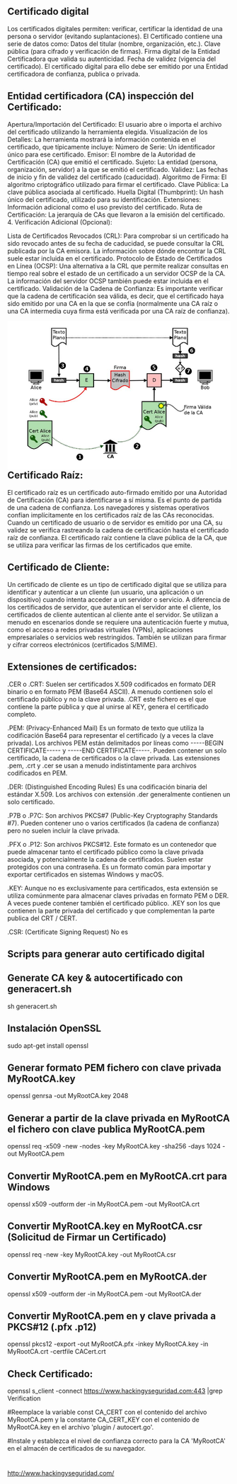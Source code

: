 ## Certificado digital 

Los certificados digitales permiten: verificar, certificar la identidad de una persona o servidor (evitando suplantaciones). El Certificado contiene una serie de datos como: Datos del titular (nombre, organización, etc.). Clave pública (para cifrado y verificación de firmas). Firma digital de la Entidad Certificadora que valida su autenticidad. Fecha de validez (vigencia del certificado). El certificado digital para ello debe ser emitido por una Entidad certificadora de confianza, publica o privada.

## Entidad certificadora (CA) inspección del Certificado:

Apertura/Importación del Certificado: El usuario abre o importa el archivo del certificado utilizando la herramienta elegida.
Visualización de los Detalles: La herramienta mostrará la información contenida en el certificado, que típicamente incluye:
Número de Serie: Un identificador único para ese certificado.
Emisor: El nombre de la Autoridad de Certificación (CA) que emitió el certificado.
Sujeto: La entidad (persona, organización, servidor) a la que se emitió el certificado.
Validez: Las fechas de inicio y fin de validez del certificado (caducidad).
Algoritmo de Firma: El algoritmo criptográfico utilizado para firmar el certificado.
Clave Pública: La clave pública asociada al certificado.
Huella Digital (Thumbprint): Un hash único del certificado, utilizado para su identificación.
Extensiones: Información adicional como el uso previsto del certificado.
Ruta de Certificación: La jerarquía de CAs que llevaron a la emisión del certificado.
4. Verificación Adicional (Opcional):

Lista de Certificados Revocados (CRL): Para comprobar si un certificado ha sido revocado antes de su fecha de caducidad, se puede consultar la CRL publicada por la CA emisora. La información sobre dónde encontrar la CRL suele estar incluida en el certificado.
Protocolo de Estado de Certificados en Línea (OCSP): Una alternativa a la CRL que permite realizar consultas en tiempo real sobre el estado de un certificado a un servidor OCSP de la CA. La información del servidor OCSP también puede estar incluida en el certificado.
Validación de la Cadena de Confianza: Es importante verificar que la cadena de certificación sea válida, es decir, que el certificado haya sido emitido por una CA en la que se confía (normalmente una CA raíz o una CA intermedia cuya firma está verificada por una CA raíz de confianza).

<img style="float:left" alt="Entidad Certificadora" src="https://github.com/hackingyseguridad/certificado/blob/master/ca.jpg">

## Certificado Raíz:

El certificado raíz es un certificado auto-firmado emitido por una Autoridad de Certificación (CA) para identificarse a sí misma. Es el punto de partida de una cadena de confianza. Los navegadores y sistemas operativos confían implícitamente en los certificados raíz de las CAs reconocidas. Cuando un certificado de usuario o de servidor es emitido por una CA, su validez se verifica rastreando la cadena de certificación hasta el certificado raíz de confianza. El certificado raíz contiene la clave pública de la CA, que se utiliza para verificar las firmas de los certificados que emite.

## Certificado de Cliente:

Un certificado de cliente es un tipo de certificado digital que se utiliza para identificar y autenticar a un cliente (un usuario, una aplicación o un dispositivo) cuando intenta acceder a un servidor o servicio. A diferencia de los certificados de servidor, que autentican el servidor ante el cliente, los certificados de cliente autentican al cliente ante el servidor. Se utilizan a menudo en escenarios donde se requiere una autenticación fuerte y mutua, como el acceso a redes privadas virtuales (VPNs), aplicaciones empresariales o servicios web restringidos. También se utilizan para firmar y cifrar correos electrónicos (certificados S/MIME).

## Extensiones de certificados:

.CER o .CRT: Suelen ser certificados X.509 codificados en formato DER binario o en formato PEM (Base64 ASCII). A menudo contienen solo el certificado público y no la clave privada.
.CRT este fichero es el que contiene la parte pública y que al unirse al KEY, genera el certificado completo.

.PEM: (Privacy-Enhanced Mail) Es un formato de texto que utiliza la codificación Base64 para representar el certificado (y a veces la clave privada). Los archivos PEM están delimitados por líneas como -----BEGIN CERTIFICATE----- y -----END CERTIFICATE-----. Pueden contener un solo certificado, la cadena de certificados o la clave privada. Las extensiones .pem, .crt y .cer se usan a menudo indistintamente para archivos codificados en PEM.

.DER: (Distinguished Encoding Rules) Es una codificación binaria del estándar X.509. Los archivos con extensión .der generalmente contienen un solo certificado.

.P7B o .P7C: Son archivos PKCS#7 (Public-Key Cryptography Standards #7). Pueden contener uno o varios certificados (la cadena de confianza) pero no suelen incluir la clave privada.

.PFX o .P12: Son archivos PKCS#12. Este formato es un contenedor que puede almacenar tanto el certificado público como la clave privada asociada, y potencialmente la cadena de certificados. Suelen estar protegidos con una contraseña. Es un formato común para importar y exportar certificados en sistemas Windows y macOS.

.KEY: Aunque no es exclusivamente para certificados, esta extensión se utiliza comúnmente para almacenar claves privadas en formato PEM o DER. A veces puede contener también el certificado público.
.KEY son los que contienen la parte privada del certificado y que complementan la parte publica del CRT / CERT.

.CSR: (Certificate Signing Request) No es 

## Scripts para generar auto certificado digital 

## Generate CA key & autocertificado con generacert.sh

sh generacert.sh

## Instalación OpenSSL

sudo apt-get install openssl

## Generar formato PEM fichero con clave privada MyRootCA.key 

openssl genrsa -out MyRootCA.key 2048

## Generar a partir de la clave privada en MyRootCA el fichero con clave publica MyRootCA.pem

openssl req -x509 -new -nodes -key MyRootCA.key -sha256 -days 1024 -out MyRootCA.pem

## Convertir MyRootCA.pem en MyRootCA.crt para Windows

openssl x509 -outform der -in MyRootCA.pem -out MyRootCA.crt

## Convertir MyRootCA.key en MyRootCA.csr (Solicitud de Firmar un Certificado)

openssl req -new -key MyRootCA.key -out MyRootCA.csr

## Convertir MyRootCA.pem en MyRootCA.der

openssl x509 -outform der -in MyRootCA.pem -out MyRootCA.der

## Convertir MyRootCA.pem en y clave privada a PKCS#12 (.pfx .p12)

openssl pkcs12 -export -out MyRootCA.pfx -inkey MyRootCA.key -in MyRootCA.crt -certfile CACert.crt

## Check Certificado:

openssl s_client -connect https://www.hackingyseguridad.com:443 |grep Verification

#Reemplace la variable const CA_CERT con el contenido del archivo MyRootCA.pem y la constante CA_CERT_KEY con el contenido de MyRootCA.key en el archivo 'plugin / 
autocert.go'.

#Instale y establezca el nivel de confianza correcto para la CA 'MyRootCA' en el almacén de certificados de su navegador.





#
http://www.hackingyseguridad.com/
#






